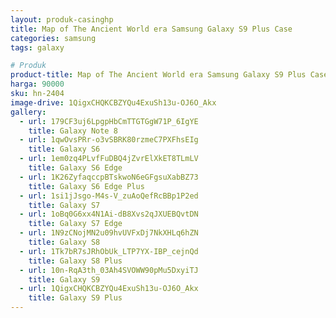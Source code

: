 ```yaml
---
layout: produk-casinghp
title: Map of The Ancient World era Samsung Galaxy S9 Plus Case
categories: samsung
tags: galaxy

# Produk
product-title: Map of The Ancient World era Samsung Galaxy S9 Plus Case
harga: 90000
sku: hn-2404
image-drive: 1QigxCHQKCBZYQu4ExuSh13u-OJ6O_Akx
gallery:
  - url: 179CF3uj6LpgpHbCmTTGTGgW71P_6IgYE
    title: Galaxy Note 8
  - url: 1qwOvsPRr-o3vSBRK80rzmeC7PXFhsEIg
    title: Galaxy S6
  - url: 1em0zq4PLvfFuDBQ4jZvrElXkET8TLmLV
    title: Galaxy S6 Edge
  - url: 1K26ZyfaqccpBTskwoN6eGFgsuXabBZ73
    title: Galaxy S6 Edge Plus
  - url: 1si1jJsgo-M4s-V_zuAoQefRcBBp1P2ed
    title: Galaxy S7
  - url: 1oBq0G6xx4N1Ai-dB8Xvs2qJXUEBQvtDN
    title: Galaxy S7 Edge
  - url: 1N9zCNojMN2u09hvUVFxDj7NkXHLq6hZN
    title: Galaxy S8
  - url: 1Tk7bR7sJRhObUk_LTP7YX-IBP_cejnQd
    title: Galaxy S8 Plus
  - url: 10n-RqA3th_03Ah4SVOWW90pMu5DxyiTJ
    title: Galaxy S9
  - url: 1QigxCHQKCBZYQu4ExuSh13u-OJ6O_Akx
    title: Galaxy S9 Plus
---
```


